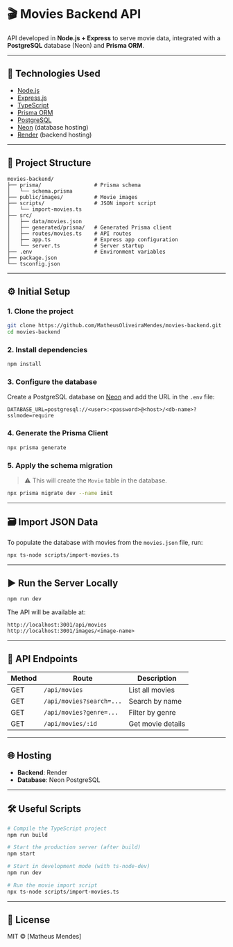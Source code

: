 # 🎬 Movies Backend API

API developed in **Node.js + Express** to serve movie data, integrated with a **PostgreSQL** database (Neon) and **Prisma ORM**.

---

## 🚀 Technologies Used

- [Node.js](https://nodejs.org/)
- [Express.js](https://expressjs.com/)
- [TypeScript](https://www.typescriptlang.org/)
- [Prisma ORM](https://www.prisma.io/)
- [PostgreSQL](https://www.postgresql.org/)
- [Neon](https://neon.tech/) (database hosting)
- [Render](https://render.com/) (backend hosting)

---

## 📂 Project Structure

```
movies-backend/
├── prisma/                 # Prisma schema
│   └── schema.prisma
├── public/images/          # Movie images
├── scripts/                # JSON import script
│   └── import-movies.ts
├── src/
│   ├── data/movies.json
│   ├── generated/prisma/   # Generated Prisma client
│   ├── routes/movies.ts    # API routes
│   ├── app.ts              # Express app configuration
│   └── server.ts           # Server startup
├── .env                    # Environment variables
├── package.json
└── tsconfig.json
```

---

## ⚙️ Initial Setup

### 1. Clone the project

```bash
git clone https://github.com/MatheusOliveiraMendes/movies-backend.git
cd movies-backend
```

### 2. Install dependencies

```bash
npm install
```

### 3. Configure the database

Create a PostgreSQL database on [Neon](https://neon.tech/) and add the URL in the `.env` file:

```env
DATABASE_URL=postgresql://<user>:<password>@<host>/<db-name>?sslmode=require
```

### 4. Generate the Prisma Client

```bash
npx prisma generate
```

### 5. Apply the schema migration

> ⚠️ This will create the `Movie` table in the database.

```bash
npx prisma migrate dev --name init
```

---

## 🗃️ Import JSON Data

To populate the database with movies from the `movies.json` file, run:

```bash
npx ts-node scripts/import-movies.ts
```

---

## ▶️ Run the Server Locally

```bash
npm run dev
```

The API will be available at:

```
http://localhost:3001/api/movies
http://localhost:3001/images/<image-name>
```

---

## 📌 API Endpoints

| Method | Route                     | Description                          |
|--------|---------------------------|--------------------------------------|
| GET    | `/api/movies`             | List all movies                      |
| GET    | `/api/movies?search=...`  | Search by name                       |
| GET    | `/api/movies?genre=...`   | Filter by genre                      |
| GET    | `/api/movies/:id`         | Get movie details                    |

---

## 🌐 Hosting

- **Backend**: Render  
- **Database**: Neon PostgreSQL

---

## 🛠 Useful Scripts

```bash
# Compile the TypeScript project
npm run build

# Start the production server (after build)
npm start

# Start in development mode (with ts-node-dev)
npm run dev

# Run the movie import script
npx ts-node scripts/import-movies.ts
```

---

## 🧾 License

MIT © [Matheus Mendes]